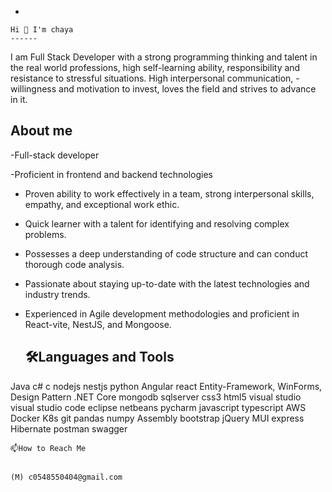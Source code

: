 -
    
    Hi 👋 I'm chaya
    ------


I am Full Stack Developer with a strong programming thinking and talent in the real world professions, high self-learning ability,
responsibility and resistance to stressful situations. High interpersonal communication,
-willingness and motivation to invest, loves the field and strives to advance in it.
 
 About me
 -------

    
 -Full-stack developer

 -Proficient in frontend and backend technologies

 - Proven ability to work effectively in a team, strong interpersonal skills, empathy, and exceptional work ethic.

- Quick learner with a talent for identifying and resolving complex problems.

 - Possesses a deep understanding of code structure and can conduct thorough code analysis.

 - Passionate about staying up-to-date with the latest technologies and industry trends.

- Experienced in Agile development methodologies and proficient in React-vite, NestJS, and Mongoose.


    🛠Languages and Tools
   ----------
   
    
Java c# c nodejs nestjs python
Angular react  Entity-Framework, WinForms, Design Pattern  .NET Core 
mongodb sqlserver css3 html5 
visual studio visual studio code eclipse netbeans pycharm
javascript typescript
AWS Docker K8s git
pandas numpy Assembly bootstrap jQuery MUI express
Hibernate postman swagger


    📫How to Reach Me
    
    
    (M) c0548550404@gmail.com










